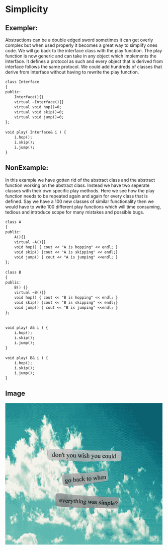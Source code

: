 # Simplicity

## Exempler:
Abstractions can be a double edged sword sometimes it can get overly complex
but when used properly it becomes a great way to simplify ones code. We will
go back to the interface class with the play function. The play function is
now generic and can take in any object which implements the Interface. It
defines a protocol as such and every object that is derived from interface
follows the same protocol. We could add hundreds of classes that derive from
Interface without having to rewrite the play function.
```
class Interface
{
public:
    Interface(){}
    virtual ~Interface(){}
    virtual void hop()=0;
    virtual void skip()=0;
    virtual void jump()=0;
};

void play( Interface& i ) {
    i.hop();
    i.skip();
    i.jump();
}

```


## NonExample:

In this example we have gotten rid of the abstract class and the abstract
function working on the abstract class. Instead we have two seperate classes
with their own specific play methods. Here we see how the play function needs
to be repeated again and again for every class that is defined. Say we have a
100 new classes of similar functionality then we would have to write 100
different play functions which will time consuming, tedious and introduce
scope for many mistakes and possible bugs.

```
class A
{
public:
    A(){}
    virtual ~A(){}
    void hop() { cout << "A is hopping" << endl; }
    void skip() {cout << "A is skipping" << endl;}
    void jump() { cout << "A is jumping" <<endl; }
};

class B
{
public:
    B() {}
    virtual ~B(){}
    void hop() { cout << "B is hopping" << endl; }
    void skip() {cout << "B is skipping" << endl;}
    void jump() { cout << "B is jumping" <<endl; }
};


void play( A& i ) {
    i.hop();
    i.skip();
    i.jump();
}

void play( B& i ) {
    i.hop();
    i.skip();
    i.jump();
}

```

## Image

![](https://github.com/UW-COSC-4010-5010-CYBER-FA-2017/foundational-concepts-in-cybersecurity-nix/raw/master/9/Image/giphy.gif)
